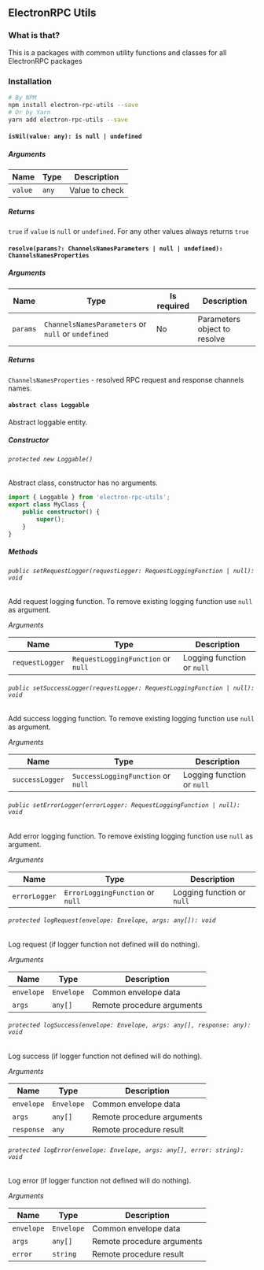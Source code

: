 ## ElectronRPC Utils

### What is that?
This is a packages with common utility functions and classes for all ElectronRPC packages

### Installation

```bash
# By NPM
npm install electron-rpc-utils --save
# Or by Yarn
yarn add electron-rpc-utils --save
```

#### `isNil(value: any): is null | undefined`

##### Arguments

| Name    | Type  | Description    |
|---------|-------|----------------|
| `value` | `any` | Value to check |

##### Returns

`true` if `value` is `null` or `undefined`. For any other values always returns `true`

#### `resolve(params?: ChannelsNamesParameters | null | undefined): ChannelsNamesProperties`

##### Arguments

| Name     | Type                                               | Is required | Description                  |
|----------|----------------------------------------------------|-------------|------------------------------|
| `params` | `ChannelsNamesParameters` or `null` or `undefined` | No          | Parameters object to resolve |

##### Returns

`ChannelsNamesProperties` - resolved RPC request and response channels names.

#### `abstract class Loggable`

Abstract loggable entity.

##### Constructor

###### `protected new Loggable()`

Abstract class, constructor has no arguments.

```typescript
import { Loggable } from 'electron-rpc-utils';
export class MyClass {
    public constructor() {
        super();
    }
}
```

##### Methods

###### `public setRequestLogger(requestLogger: RequestLoggingFunction | null): void`

Add request logging function. To remove existing logging function use `null` as argument.

_Arguments_

| Name            | Type                               | Description                |
|-----------------|------------------------------------|----------------------------|
| `requestLogger` | `RequestLoggingFunction` or `null` | Logging function or `null` |

###### `public setSuccessLogger(requestLogger: RequestLoggingFunction | null): void`

Add success logging function. To remove existing logging function use `null` as argument.

_Arguments_

| Name            | Type                               | Description                |
|-----------------|------------------------------------|----------------------------|
| `successLogger` | `SuccessLoggingFunction` or `null` | Logging function or `null` |

###### `public setErrorLogger(errorLogger: RequestLoggingFunction | null): void`

Add error logging function. To remove existing logging function use `null` as argument.

_Arguments_

| Name          | Type                             | Description                |
|---------------|----------------------------------|----------------------------|
| `errorLogger` | `ErrorLoggingFunction` or `null` | Logging function or `null` |

###### `protected logRequest(envelope: Envelope, args: any[]): void`

Log request (if logger function not defined will do nothing).

_Arguments_

| Name       | Type       | Description                |
|------------|------------|----------------------------|
| `envelope` | `Envelope` | Common envelope data       |
| `args`     | `any[]`    | Remote procedure arguments |

###### `protected logSuccess(envelope: Envelope, args: any[], response: any): void`

Log success (if logger function not defined will do nothing).

_Arguments_

| Name       | Type       | Description                |
|------------|------------|----------------------------|
| `envelope` | `Envelope` | Common envelope data       |
| `args`     | `any[]`    | Remote procedure arguments |
| `response` | `any`      | Remote procedure result    |

###### `protected logError(envelope: Envelope, args: any[], error: string): void`

Log error (if logger function not defined will do nothing).

_Arguments_

| Name       | Type       | Description                |
|------------|------------|----------------------------|
| `envelope` | `Envelope` | Common envelope data       |
| `args`     | `any[]`    | Remote procedure arguments |
| `error`    | `string`   | Remote procedure result    |
